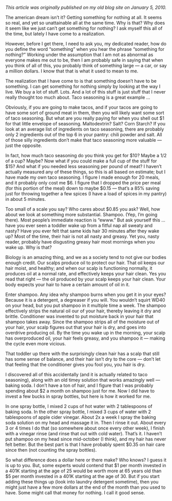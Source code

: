<!--
.. title: Money for nothing
.. slug: money-for-nothing
.. date: 2010-01-05 14:10:09 UTC-05:00
.. tags:
.. link:
.. description:
.. type: text
-->

*This article was originally published on my old blog site on January 5, 2010.*

The american dream isn’t it? Getting something for nothing at all. It seems so real, and yet so unattainable all at the same time. Why is that? Why does it seem like we just can’t get something for nothing? I ask myself this all of the time, but lately I have come to a realization.

However, before I get there, I need to ask you, my dedicated reader, how do you define the word “something” when you hear the phrase “something for nothing?” Working under the assumption that I am not as abnormal as everyone makes me out to be, then I am probably safe in saying that when you think of all of this, you probably think of something large — a car, or say a million dollars. I know that that is what it used to mean to me.

The realization that I have come to is that something doesn’t have to be something. I can get something for nothing simply by looking at the way I live. We buy a lot of stuff. Lots. And a lot of this stuff is just stuff that I never really thought too much about. Taco seasoning is a great example …

Obviously, if you are going to make tacos, and if your tacos are going to have some sort of ground meat in them, then you will likely want some sort of taco seasoning. But what are you really paying for when you shell out $1 for that little envelope of seasoning. Maltodextrin? Salt? Corn Starch? If you look at an average list of ingredients on taco seasoning, there are probably only 2 ingredients out of the top 6 in your pantry: chili powder and salt. All of those silly ingredients don’t make that taco seasoning more valuable — just the opposite.

In fact, how much taco seasoning do you think you get for $10? Maybe a 1/2 of a cup? Maybe? Now what if you could make a full cup of the stuff for $15? And what if you needed less seasoning per pound of meat? I haven’t actually measured any of these things, so this is all based on estimate; but I have made my own taco seasoning. I figure I made enough for 20 meals, and it probably only cost me $6. I figure that I dropped the price per meal (for this portion of the meal) down to maybe $0.15 — that’s a 85% saving just for throwing together a few spices (I have a load of spices in my pantry) in about 5 minutes.

Too small of a scale you say? Who cares about $0.85 you ask? Well, how about we look at something more substantial. Shampoo. (Yep, I’m going there). Most people’s immediate reaction is “ewww.” But ask yourself this … have you ever seen a toddler wake up from a fitful nap all sweaty and nasty? Have you ever felt that same kids hair 30 minutes after they wake up? Most of the time, their hair is not all nasty and greasy. Yet you, nasty reader, probably have disgusting greasy hair most mornings when you wake up. Why is that?

Biology is an amazing thing, and we as a society tend to not give our bodies enough credit. Our scalps produce oil to protect our hair. That oil keeps our hair moist, and healthy; and when our scalp is functioning normally, it produces oil at a normal rate, and effectively keeps your hair clean. Yes you read that right — the oil produced by your scalp keeps your hair clean. Your body expects your hair to have a certain amount of oil in it.

Enter shampoo. Any idea why shampoo burns when you get it in your eyes? Because it is a detergent, a degreaser if you will. You wouldn’t squirt WD40 on your head, but you put shampoo in it multiple time a week. The shampoo effectively strips the natural oil our of your hair, thereby leaving it dry and brittle. Conditioner was invented to put moisture back in your hair that shampoo takes away. Since the shampoo strips all of the moisture out of your hair, your scalp figures out that your hair is dry, and goes into overdrive producing oil. By the time you wake up in the morning, your scalp has overproduced oil, your hair feels greasy, and you shampoo it — making the cycle even more vicious.

That toddler up there with the surprisingly clean hair has a scalp that still has some sense of balance, and their hair isn’t dry to the core — don’t let that feeling that the conditioner gives you fool you, you hair is dry.

I discovered all of this accidentally (and it is actually related to taco seasoning), along with an old timey solution that works amazingly well — baking soda. I don’t have a ton of hair, and I figure that I was probably spending about $2 a month on shampoo just for me. Now I did have to invest a few bucks in spray bottles, but here is how it worked for me.

In one spray bottle, I mixed 2 cups of hot water with 2 tablespoons of baking soda. In the other spray bottle, I mixed 3 cups of water with 2 tablespoons of apple cider vinegar. About 2x a week I spray the baking soda solution on my head and massage it in. Then I rinse it out. About every 3 or 4 times I do that (so somewhere about once every other week), I finish with a vinegar rinse (and rinse that out with cold water). That’s it. I haven’t put shampoo on my head since mid-october (I think), and my hair has never felt better. But the best part is that I have probably spent $0.35 on hair care since then (not counting the spray bottles).

So what difference does a dollar here or there make? Who knows? I guess it is up to you. But, some experts would contend that $1 per month invested in a 401K starting at the age of 25 would be worth more at 65 years old than $5 per month invested in a 401K starting at the age of 30. But if you start adding these things up (look into laundry detergent sometime), then you might just have a few more dollars at the end of the month than you used to have. Some might call that money for nothing. I call it good sense.
